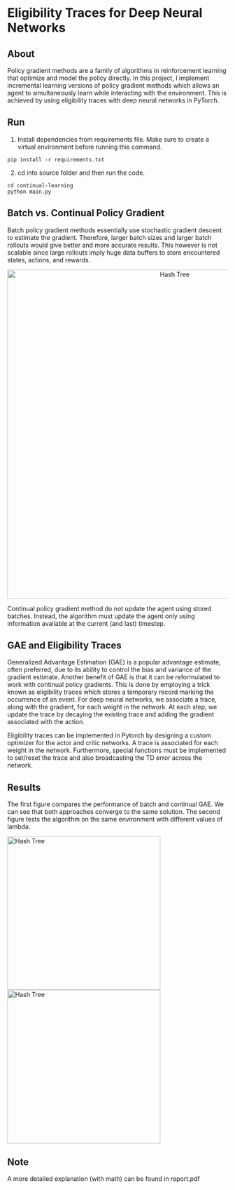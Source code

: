 # Eligibility Traces for Deep Neural Networks

## About

Policy gradient methods are a family of algorithms in reinforcement learning that optimize and model the policy directly. In this project, I implement incremental learning versions of policy gradient methods which allows an agent to simultaneously learn while interacting with the environment. This is achieved by using eligibility traces with deep neural networks in PyTorch.

## Run

1. Install dependencies from requirements file. Make sure to create a virtual environment before running this command.
```
pip install -r requirements.txt
```

2. cd into source folder and then run the code.
```
cd continual-learning
python main.py
```


## Batch vs. Continual Policy Gradient

Batch policy gradient methods essentially use stochastic gradient descent to estimate the gradient. Therefore, larger batch sizes and larger batch rollouts would give better and more accurate results. This however is not scalable since large rollouts imply huge data buffers to store encountered states, actions, and rewards.

<p align = "center">
<img align="center" src="assets/images/agent_env.jpg" alt="Hash Tree" width = "750" />
</p>

Continual policy gradient method do not update the agent using stored batches. Instead, the algorithm must update the agent only using information available at the current (and last) timestep.

## GAE and Eligibility Traces

Generalized Advantage Estimation (GAE) is a popular advantage estimate, often preferred, due to its ability to control the bias and variance of the gradient estimate. Another benefit of GAE is that it can be reformulated to work with continual policy gradients. This is done by employing a trick known as eligibility traces which stores a temporary record marking the occurrence of an event. For deep neural networks, we associate a trace, along with the gradient, for each weight in the network. At each step, we update the trace by decaying the existing trace and adding the gradient associated with the action.

Eligibility traces can be implemented in Pytorch by designing a custom optimizer for the actor and critic networks. A trace is associated for each weight in the network. Furthermore, special functions must be implemented to set/reset the trace and also broadcasting the TD error across the network.

## Results

The first figure compares the performance of batch and continual GAE. We can see that both approaches converge to the same solution. The second figure tests the algorithm on the same environment with different values of lambda.

<p>
<img  src="assets/images/traces.png" alt="Hash Tree" width="350"/>

<img src="assets/images/lambda.png" alt="Hash Tree" width="350"/>
</p>

## Note

A more detailed explanation (with math) can be found in report.pdf


